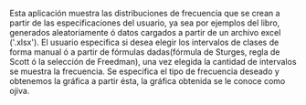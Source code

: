 Esta aplicación muestra las distribuciones de frecuencia que se crean a partir de las especificaciones del usuario, ya sea por ejemplos del libro, generados aleatoriamente ó datos cargados a partir de un archivo excel ('.xlsx'). El usuario especifica si desea elegir los intervalos de clases de forma manual ó a partir de fórmulas dadas(fórmula de Sturges, regla de Scott ó la selección de Freedman), una vez elegida la cantidad de intervalos se muestra la frecuencia. Se especifica  el tipo de frecuencia deseado y obtenemos la gráfica a partir ésta, la gráfica obtenida se le conoce como ojiva.
